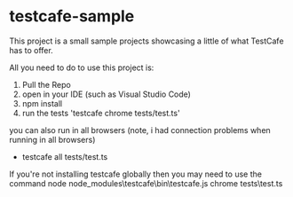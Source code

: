 # testcafe-sample

This project is a small sample projects showcasing a little of what TestCafe has to offer.

All you need to do to use this project is:
1. Pull the Repo
2. open in your IDE (such as Visual Studio Code)
3. npm install
4. run the tests 'testcafe chrome tests/test.ts'

you can also run in all browsers (note, i had connection problems when running in all browsers)
- testcafe all tests/test.ts

If you're not installing testcafe globally then you may need to use the command
node node_modules\testcafe\bin\testcafe.js chrome tests\test.ts